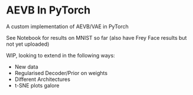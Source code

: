 # AEVB In PyTorch

A custom implementation of AEVB/VAE in PyTorch

See Notebook for results on MNIST so far (also have Frey Face results but not yet uploaded)

WIP, looking to extend in the following ways:
* New data
* Regularised Decoder/Prior on weights
* Different Architectures
* t-SNE plots galore
